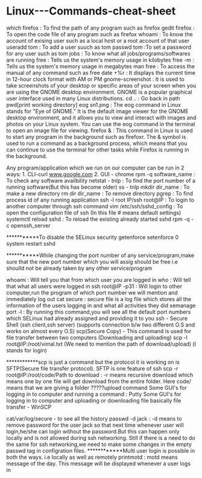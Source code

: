 # Linux---Commands-cheat-sheet
    
which firefox : To find the path of any program such as firefox
gedit firefox : To open the code file of any program such as firefox
whoami : To know the account of exising user such as a local host or a root account of that user
useradd tom : To add a user suuch as tom
passwd tom :To set a password for any user such as tom
jobs : To know what all jobs/programs/softwares are running
free : Tells us the system's memory usage in kilobytes
free -m : Tells us the system's memory usage in megabytes
man free : To access the manual of any command such as free
date +%r : It displays the current time in 12-hour clock format with AM or PM
gnome-screenshot :  It is used to take screenshots of your desktop or specific areas of your screen when you are using the GNOME desktop environment. GNOME is a popular graphical user interface used in many Linux distributions.
cd .. : Go back in path 
pwd[print working directory]
eog sn1.png : The eog command in Linux stands for "Eye of GNOME." It is the default image viewer for the GNOME desktop environment, and it allows you to view and interact with images and photos on your Linux system. You can use the eog command in the terminal to open an image file for viewing.
firefox  & : This command in Linux is used to start any program in the background such as firefoxr. The & symbol is used to run a command as a background process, which means that you can continue to use the terminal for other tasks while Firefox is running in the background.


Any program/application which we run on our computer can be run in 2 ways: 1. CLI-curl www.google.com    2. GUI - chrome
rpm -q software_name : To check any software availbility 
netstat - tnlp : To find the port number of a running software(But this has become older)
ss - tnlp
mkdir dir_name : To make a new directory
rm dir  dir_name : To remove directory
pgrep : To find process id of any running application
ssh -l root IP/ssh root@IP : 	To login to another computer through ssh command
vim /etc/ssh/sshd_config : To open the configuration file of ssh (In this file # means default settings)
systemctl reload sshd : To reload the existing already started sshd
rpm -q -c openssh_server

***********To disable the SELinux security
getenforce 
setenforce 0
system restart sshd

***********While changing the port number of any service/program,make sure that the new port number which you will assig should be free i.e shoulld not be already taken by any other service/program

whoami : Will tell you that from which user you are logged in
who : Will tell that what all users were logged in
ssh root@IP -p31 : Will login to other computer,run the program of which port number we will mention and immediately log out
cat secure : secure file is a log file which stores all the information of the users logging in and what all activities they did
semanage port -l : By running this command,you will see all the default port numbers which SELinux had already assigned and providing it to you
ssh - Secure Shell  (ssh client,ssh server) (supports connection b/w two different O.S and works on almost every O.S)
scp(Secure Copy) - This command is used for file transfer between two computers (Downloading and uploading)
scp -l root@IP:/root/vimal.txt (We need to mention the path of download/upload) (l stands for login)

************scp is just a command but the protocol it is working on is SFTP(Secure file transfer protocol). SFTP is one feature of ssh
scp -r root@IP:/root/code/Path to download : -r means recursive download which means one by one file will get download from the entire folder. Here code/ means that we are giving a folder ?????upload command
Some GUI's for logging in to computer and running a command : Putty
Some GUI's for logging in to computer and uploading or downloading file basically file transfer - WinSCP

cat/var/log/secure - to see all the history
passwd -d jack : -d means to remove password for the user jack so that next time whenever user will login,he/she can login without the password.But this can happen only locally and is not allowed during ssh networking. Still if there is a need to do the same for ssh networking,we need to make some changes in the empty passwd tag in configration files.
************Multi user login is possible in both the ways. i.e locally as well as remotely
printmotd : motd means message of the day. This message will be displayed whenever a user logs in

